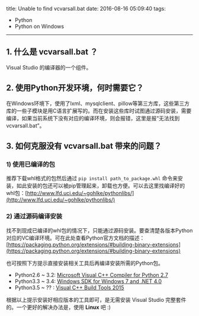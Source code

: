 title: Unable to find vcvarsall.bat
date: 2016-08-16 05:09:40
tags:
- Python
- Python on Windows
---
## 1. 什么是 vcvarsall.bat ？
Visual Studio 的编译器的一个组件。

## 2. 使用Python开发环境，何时需要它？
在Windows环境下，使用了lxml、mysqlclient、pillow等第三方库，这些第三方库的一些子模块是用C语言扩展写的。而在安装这些库时试图通过源码安装，需要编译，如果当前系统下没有对应的编译环境，则会报错，这里是报“无法找到vcvarsall.bat”。
<!--more-->
## 3. 如何克服没有 vcvarsall.bat 带来的问题？
### 1) 使用已编译的包
推荐下载whl格式的包然后通过 `pip install path_to_package.whl` 命令来安装，如此安装的包还可以被pip管理起来，卸载也方便。可以去这里找编译好的whl包：[http://www.lfd.uci.edu/~gohlke/pythonlibs/](http://www.lfd.uci.edu/~gohlke/pythonlibs/)

### 2) 通过源码编译安装
找不到现成已编译的whl包的情况下，只能通过源码安装。要查清楚各版本Python对应的VC编译环境。可在此处查看Python官方文档的描述：[https://packaging.python.org/extensions/#building-binary-extensions](https://packaging.python.org/extensions/#building-binary-extensions)

也可按照下方提示直接安装相关工具后再编译安装所需的Python包。
* Python2.6 ~ 3.2: [Microsoft Visual C++ Compiler for Python 2.7](https://www.microsoft.com/download/details.aspx?id=44266)
* Python3.3 ~ 3.4: [Windows SDK for Windows 7 and .NET 4.0](https://www.microsoft.com/download/details.aspx?id=8279)
* Python3.5 ~ ?? : [Visual C++ Build Tools 2015](http://go.microsoft.com/fwlink/?LinkId=691126)

根据以上提示安装好相应版本的工具即可，是无需安装 Visual Studio 完整套件的。一个更好的解决办法是，使用 **Linux** 吧 :)
